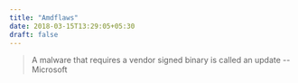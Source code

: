 ```yaml
---
title: "Amdflaws"
date: 2018-03-15T13:29:05+05:30
draft: false
---
```


>A malware that requires a vendor signed binary is called an update
>--Microsoft
